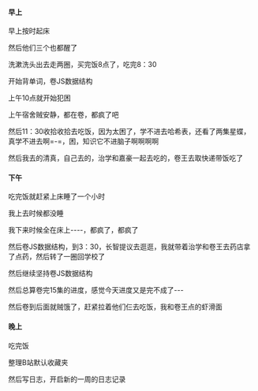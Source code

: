 #### 早上

早上按时起床

然后他们三个也都醒了

洗漱洗头出去走两圈，买完饭8点了，吃完8：30

开始背单词，卷JS数据结构

上午10点就开始犯困

上午宿舍贼安静，都在卷，都疯了吧

然后11：30收拾收拾去吃饭，因为太困了，学不进去哈希表，还看了两集星蝶，真学不进去啊=-=，困，知识它不进脑子啊啊啊啊

然后我去的清真，自己去的，治学和嘉豪一起去吃的，卷王去取快递带饭吃了

#### 下午

吃完饭就赶紧上床睡了一个小时

我上去时候都没睡

我下来时候全在床上----，都疯了，都疯了

然后卷JS数据结构，到3：30，长智提议去逛逛，我就带着治学和卷王去药店拿了点药，然后转了一圈回学校了

然后继续坚持卷JS数据结构

然后总算卷完15集的进度，感觉今天进度又是完不成了---

然后卷到后面就贼饿了，赶紧拉着他们仨去吃饭，我和卷王点的虾滑面

####  晚上

吃完饭

整理B站默认收藏夹

然后写日志，开启新的一周的日志记录
